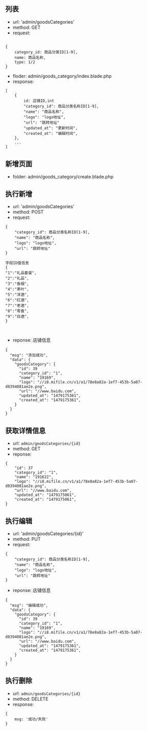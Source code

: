 
## 列表
* url: 'admin/goodsCategories'
* method: GET
* request: 

```

{
    category_id: 商品分类ID[1-9],
    name: 商品名称,
    type: 1/2
}

```

* floder: admin/goods_category/index.blade.php
* response: 

```
[
    {
        id: 店铺ID,int
        "category_id": 商品分类名称ID[1-9],
       	"name": "商品名称",
       	"logo": "logo地址",
       	"url": "跳转地址"
        "updated_at": "更新时间",
        "created_at": "编辑时间",
    },
    ...
]

```

## 新增页面
* folder: admin/goods_category/create.blade.php

## 执行新增
* url: 'admin/goodsCategories'
* method: POST
* request: 
```
{
	"category_id": 商品分类名称ID[1-9],
	"name": "商品名称",
	"logo": "logo地址",
	"url": "跳转地址"
}

```

```
字段ID值信息
{
"1":"礼品套餐",
"2":"礼品",
"3":"香烟",
"4":"茶叶",
"5":"洋酒",
"6":"红酒",
"7":"老酒",
"8":"零食",
"9":"白酒",
}



```
* reponse: 店铺信息

```
{
  "msg": "添加成功",
  "data": {
    "goodsCategory": {
      "id": 39
      "category_id": "1",
      "name": "19169",
      "logo": "//i8.mifile.cn/v1/a1/78e8a82a-1ef7-453b-5a07-d8394081ae2e.png",
      "url": "//www.baidu.com",
      "updated_at": "1479175361",
      "created_at": "1479175361",
    }
  }
}
```

## 获取详情信息
* url: `admin/goodsCategories/{id}`
* method: GET
* reponse:
```
{
    "id": 37
    "category_id": "1",
    "name": "191622",
    "logo": "//i8.mifile.cn/v1/a1/78e8a82a-1ef7-453b-5a07-d8394081ae2e.png",
    "url": "//www.baidu.com",
    "updated_at": "1479175061",
    "created_at": "1479175061",
}

```

## 执行编辑
* url: 'admin/goodsCategories/{id}'
* method: PUT
* request: 
```
{
	"category_id": 商品分类名称ID[1-9],
	"name": "商品名称",
	"logo": "logo地址",
	"url": "跳转地址"
}

```
* reponse: 店铺信息

```
{
  "msg": "编辑成功",
  "data": {
    "goodsCategory": {
      "id": 39
      "category_id": "1",
      "name": "19169",
      "logo": "//i8.mifile.cn/v1/a1/78e8a82a-1ef7-453b-5a07-d8394081ae2e.png",
      "url": "//www.baidu.com",
      "updated_at": "1479175361",
      "created_at": "1479175361",
    }
  }
}
```

## 执行删除
* url: `admin/goodsCategories/{id}`
* method: DELETE
* response:
```
{
    msg: '成功/失败'
}

```